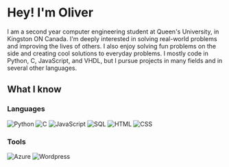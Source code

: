 # Hey! I'm Oliver
I am a second year computer engineering student at Queen's University, in Kingston ON Canada. I'm deeply interested in solving real-world problems and improving the lives of others. I also enjoy solving fun problems on the side and creating cool solutions to everyday problems. I mostly code in Python, C, JavaScript, and VHDL, but I pursue projects in many fields and in several other languages.
## What I know
### Languages
<img alt="Python" src="https://img.shields.io/badge/Python-black?logo=Python"/> <img alt="C" src="https://img.shields.io/badge/C-black?logo=C"/> <img alt="JavaScript" src="https://img.shields.io/badge/JavaScript-black?logo=Javascript"/> <img alt="SQL" src="https://img.shields.io/badge/SQL-black?logo=MySQL"/> <img alt="HTML" src="https://img.shields.io/badge/HTML-black?logo=HTML5"/> <img alt="CSS" src="https://img.shields.io/badge/CSS-black?logo=CSS3"/>
### Tools
<img alt="Azure" src="https://img.shields.io/badge/Microsoft Azure-black?logo=Microsoft Azure"/> <img alt="Wordpress" src="https://img.shields.io/badge/WordPress-black?logo=WordPress"/>

